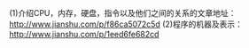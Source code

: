 (1)介绍CPU，内存，硬盘，指令以及他们之间的关系的文章地址：http://www.jianshu.com/p/f86ca5072c5d
(2)程序的机器及表示：  http://www.jianshu.com/p/1eed6fe682cd
